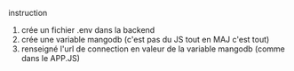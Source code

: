 instruction
1. crée un fichier .env dans la backend 
2. crée une variable mangodb (c'est pas du JS tout en MAJ c'est tout)
3. renseigné l'url de connection en valeur de la variable mangodb (comme dans le APP.JS)